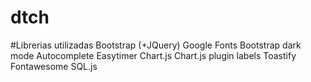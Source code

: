 # dtch

#Librerias utilizadas
Bootstrap (+JQuery)
Google Fonts
Bootstrap dark mode
Autocomplete
Easytimer
Chart.js
Chart.js plugin labels
Toastify
Fontawesome
SQL.js